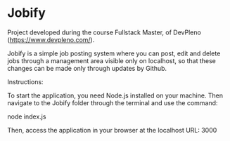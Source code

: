 # Jobify

Project developed during the course Fullstack Master, of DevPleno (https://www.devpleno.com/).
 
Jobify is a simple job posting system where you can post, edit and delete jobs through a management area visible only on localhost, so that these changes can be made only through updates by Github.

Instructions: 
 
To start the application, you need Node.js installed on your machine. Then navigate to the Jobify folder through the terminal and use the command:
 
node index.js
 
Then, access the application in your browser at the localhost URL: 3000
